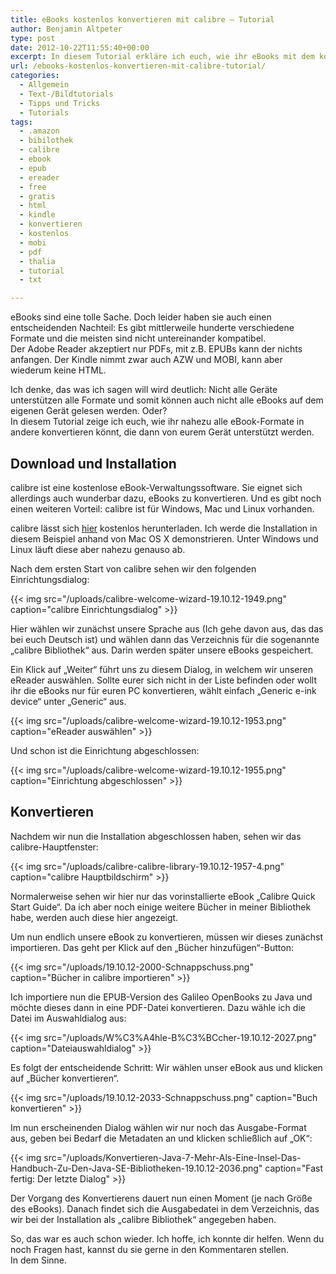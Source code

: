 ```yaml
---
title: eBooks kostenlos konvertieren mit calibre – Tutorial
author: Benjamin Altpeter
type: post
date: 2012-10-22T11:55:40+00:00
excerpt: In diesem Tutorial erkläre ich euch, wie ihr eBooks mit dem kostenlosen Program calibre ganz einfach in verschiedene Formate konvertieren könnt.
url: /ebooks-kostenlos-konvertieren-mit-calibre-tutorial/
categories:
  - Allgemein
  - Text-/Bildtutorials
  - Tipps und Tricks
  - Tutorials
tags:
  - .amazon
  - bibilothek
  - calibre
  - ebook
  - epub
  - ereader
  - free
  - gratis
  - html
  - kindle
  - konvertieren
  - kostenlos
  - mobi
  - pdf
  - thalia
  - tutorial
  - txt

---
```

eBooks sind eine tolle Sache. Doch leider haben sie auch einen entscheidenden Nachteil: Es gibt mittlerweile hunderte verschiedene Formate und die meisten sind nicht untereinander kompatibel.  
Der Adobe Reader akzeptiert nur PDFs, mit z.B. EPUBs kann der nichts anfangen. Der Kindle nimmt zwar auch AZW und MOBI, kann aber wiederum keine HTML.

Ich denke, das was ich sagen will wird deutlich: Nicht alle Geräte unterstützen alle Formate und somit können auch nicht alle eBooks auf dem eigenen Gerät gelesen werden. Oder?  
In diesem Tutorial zeige ich euch, wie ihr nahezu alle eBook-Formate in andere konvertieren könnt, die dann von eurem Gerät unterstützt werden.

## Download und Installation

calibre ist eine kostenlose eBook-Verwaltungssoftware. Sie eignet sich allerdings auch wunderbar dazu, eBooks zu konvertieren. Und es gibt noch einen weiteren Vorteil: calibre ist für Windows, Mac und Linux vorhanden.

calibre lässt sich [hier](https://calibre-ebook.com/download) kostenlos herunterladen. Ich werde die Installation in diesem Beispiel anhand von Mac OS X demonstrieren. Unter Windows und Linux läuft diese aber nahezu genauso ab.

Nach dem ersten Start von calibre sehen wir den folgenden Einrichtungsdialog:

{{< img src="/uploads/calibre-welcome-wizard-19.10.12-1949.png" caption="calibre Einrichtungsdialog" >}}

Hier wählen wir zunächst unsere Sprache aus (Ich gehe davon aus, das das bei euch Deutsch ist) und wählen dann das Verzeichnis für die sogenannte „calibre Bibliothek“ aus. Darin werden später unsere eBooks gespeichert.

Ein Klick auf „Weiter“ führt uns zu diesem Dialog, in welchem wir unseren eReader auswählen. Sollte eurer sich nicht in der Liste befinden oder wollt ihr die eBooks nur für euren PC konvertieren, wählt einfach „Generic e-ink device“ unter „Generic“ aus.

{{< img src="/uploads/calibre-welcome-wizard-19.10.12-1953.png" caption="eReader auswählen" >}}

Und schon ist die Einrichtung abgeschlossen:

{{< img src="/uploads/calibre-welcome-wizard-19.10.12-1955.png" caption="Einrichtung abgeschlossen" >}}

## Konvertieren

Nachdem wir nun die Installation abgeschlossen haben, sehen wir das calibre-Hauptfenster:

{{< img src="/uploads/calibre-calibre-library-19.10.12-1957-4.png" caption="calibre Hauptbildschirm" >}}

Normalerweise sehen wir hier nur das vorinstallierte eBook „Calibre Quick Start Guide“. Da ich aber noch einige weitere Bücher in meiner Bibliothek habe, werden auch diese hier angezeigt.

Um nun endlich unsere eBook zu konvertieren, müssen wir dieses zunächst importieren. Das geht per Klick auf den „Bücher hinzufügen“-Button:

{{< img src="/uploads/19.10.12-2000-Schnappschuss.png" caption="Bücher in calibre importieren" >}}

Ich importiere nun die EPUB-Version des Galileo OpenBooks zu Java und möchte dieses dann in eine PDF-Datei konvertieren. Dazu wähle ich die Datei im Auswahldialog aus:

{{< img src="/uploads/W%C3%A4hle-B%C3%BCcher-19.10.12-2027.png" caption="Dateiauswahldialog" >}}

Es folgt der entscheidende Schritt: Wir wählen unser eBook aus und klicken auf „Bücher konvertieren“.

{{< img src="/uploads/19.10.12-2033-Schnappschuss.png" caption="Buch konvertieren" >}}

Im nun erscheinenden Dialog wählen wir nur noch das Ausgabe-Format aus, geben bei Bedarf die Metadaten an und klicken schließlich auf „OK“:

{{< img src="/uploads/Konvertieren-Java-7-Mehr-Als-Eine-Insel-Das-Handbuch-Zu-Den-Java-SE-Bibliotheken-19.10.12-2036.png" caption="Fast fertig: Der letzte Dialog" >}}

Der Vorgang des Konvertierens dauert nun einen Moment (je nach Größe des eBooks). Danach findet sich die Ausgabedatei in dem Verzeichnis, das wir bei der Installation als „calibre Bibliothek“ angegeben haben.

So, das war es auch schon wieder. Ich hoffe, ich konnte dir helfen. Wenn du noch Fragen hast, kannst du sie gerne in den Kommentaren stellen.  
In dem Sinne.
